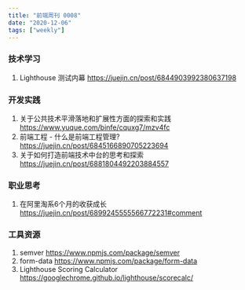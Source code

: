 ```yaml
---
title: "前端周刊 0008"
date: "2020-12-06"
tags: ["weekly"]
---
```


### 技术学习
1. Lighthouse 测试内幕 https://juejin.cn/post/6844903992380637198

### 开发实践
1. 关于公共技术平滑落地和扩展性方面的探索和实践 https://www.yuque.com/binfe/cquxg7/mzv4fc
2. 前端工程 - 什么是前端工程管理? https://juejin.cn/post/6845166890705223694
3. 关于如何打造前端技术中台的思考和探索 https://juejin.cn/post/6881804492203884557

### 职业思考
1. 在阿里淘系6个月的收获成长 https://juejin.cn/post/6899245555566772231#comment

### 工具资源
1. semver https://www.npmjs.com/package/semver
2. form-data https://www.npmjs.com/package/form-data
3. Lighthouse Scoring Calculator https://googlechrome.github.io/lighthouse/scorecalc/